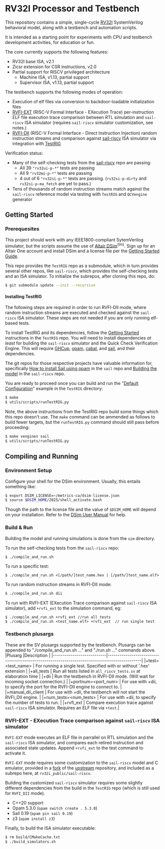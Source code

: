 RV32I Processor and Testbench
=============================

This repository contains a simple, single-cycle [RV32I](https://lf-riscv.atlassian.net/wiki/spaces/HOME/pages/16154769/RISC-V+Technical+Specifications#ISA-Specifications) SystemVerilog behavioral model, along with a testbench and automation scripts.

It is intended as a starting point for experiments with CPU and testbench development activities, for education or fun.

The core currently supports the following features:
- RV32I base ISA, v2.1
- Zicsr extension for CSR instructions, v2.0
- Partial support for RISCV privileged architecture
  - Machine ISA, v1.13, partial support
  - Supervisor ISA, v1.13, partial support

The testbench supports the following modes of operation:
- Execution of elf files via conversion to backdoor-loadable initialization files
- [RVFI-EXT](https://github.com/adamcaughron/sail-riscv) (RISC-V Formal Interface - EXecution Trace) per-instruction ELF file execution trace comparison between RTL simulation and `sail-riscv` ISA simulator (requires `sail-riscv` simulator customization, see notes.)
- [RVFI-DII](https://github.com/CTSRD-CHERI/TestRIG/blob/master/RVFI-DII.md) (RISC-V Formal Interface - Direct Instruction Injection) random instruction streams and comparison against [sail-riscv](https://github.com/riscv/sail-riscv/tree/master) ISA simulator via integration with [TestRIG](https://github.com/CTSRD-CHERI/TestRIG/tree/master)

Verification status:
- Many of the self-checking tests from the [sail-riscv](https://github.com/riscv/sail-riscv/tree/master/test/riscv-tests) repo are passing:
  - All 39 `"rv32ui-p-*"` tests are passing
  - All 9 `"rv32mi-p-*"` tests are passing
  - 4 out of 6 `"rv32si-p-*"` tests are passing. (`rv32si-p-dirty` and `rv32si-p-ma_fetch` are yet to pass.)
- Tens of thousands of random instruction streams match against the `sail-riscv` reference model via testing with `TestRIG` and `QCVengine` generator

Getting Started
---------------

### Prerequesites
This project should work with any IEEE1800-compliant SytemVerilog simulator, but the scripts assume the use of [Altair DSim](https://altair.com/dsim)<sup>(tm)</sup>. Sign up for an Altair One account and install DSim and a license file per the [Getting Started Guide](https://learn.altair.com/course/view.php?id=810).

This repo provides the `TestRIG` repo as a submodule, which in turn provides several other repos, like `sail-riscv`, which provides the self-checking tests and an ISA simulator. To initialize the subrepos, after cloning this repo, do:

```sh
$ git submodule update --init --recursive
```

#### Installing TestRIG
The following steps are required in order to run RVFI-DII mode, where random instruction streams are executed and checked against the `sail-riscv` ISA simulator. These steps are not needed if you are only running elf-based tests.

To install TestRIG and its dependencies, follow the [Getting Started](https://github.com/CTSRD-CHERI/TestRIG?tab=readme-ov-file#getting-started) instructions in the `TestRIG` repo. You will need to install dependencies *at least* for building the `sail-riscv` simulator and the Quick Check Verification Engine. This will require [GHCup](https://www.haskell.org/ghcup/), [opam](https://opam.ocaml.org/doc/Install.html), [cabal](https://www.haskell.org/cabal/), and [sail](https://opam.ocaml.org/packages/sail/), and their dependencies.

The git repos for those respective projects have valuable information for, specifically [How to install Sail using opam](https://github.com/rems-project/sail/blob/sail2/INSTALL.md#how-to-install-sail-using-opam) in the `sail` repo and [Building the model](https://github.com/riscv/sail-riscv/tree/master?tab=readme-ov-file#building-the-model) in the `sail-riscv` repo.

You are ready to proceed once you can build and run the "[Default Configuration](https://github.com/CTSRD-CHERI/TestRIG?tab=readme-ov-file#default-configuration)" example in the `TestRIG` directory:
```sh
$ make
$ utils/scripts/runTestRIG.py
```

Note, the above instructions from the TestRIG repo build some things which this repo doesn't use. The `make` command can be ammended as follows to build fewer targets, but the `runTestRIG.py` command should still pass before proceeding:
```sh
$ make vengines sail
$ utils/scripts/runTestRIG.py
```

Compiling and Running
---------------------
### Environment Setup
Configure your shell for the DSim environment. Usually, this entails something like:
```sh
$ export DSIM_LICENSE=~/metrics-ca/dsim-license.json
$ source $DSIM_HOME/2025/shell_activate.bash
```
Though the path to the license file and the value of `$DSIM_HOME` will depend on your installation. Refer to the [DSim User Manual](https://help.metrics.ca/support/solutions/articles/154000141193-user-guide-dsim-user-manual) for help.


### Build & Run
Building the model and running simulations is done from the `sim` directory.

To run the self-checking tests from the `sail-riscv` repo:
```sh
$ ./compile_and_run.sh
```

To run a specific test:
```
$ ./compile_and_run.sh <[/path/]test_name.hex | [/path/]test_name.elf>
```

To run random instruction streams in RVFI-DII mode:
```sh
$ ./compile_and_run.sh dii
```

To run with RVFI-EXT (EXecution Trace comparison against `sail-riscv` ISA simulator), add `+rvfi_ext` to the simulation command, eg:
```
$ ./compile_and_run.sh +rvfi_ext //run all tests
$ ./compile_and_run.sh <test_name.elf> +rvfi_ext  // run single test
```

### Testbench plusargs
These are the SV plusargs supported by the testbench. Plusargs can be appended to "./compile\_and\_run.sh ..." and "./run.sh ..." commands above.
|Plusarg                    |Description                                                                                    |
|---------------------------|-----------------------------------------------------------------------------------------------|
|+test=\<test\_name\>       | For running a single test. Specified with or without '.hex' extension                         |
|+all\_tests                | Run all tests listed in `all_riscv_tests.sv` at elaboration time                              |
|+dii                       | Run the testbench in RVFI-DII mode. (Will wait for incoming socket connection.)               |
|+portnum=\<port\_num\>     | For use with +dii, to specify the port for the RVFI-DII engine to connect to.                 |
|+manual\_dii\_client       | For use with +dii, the testbench will not start the RVFI\_DII engine.                         |
|+num\_tests=\<num\_tests\> | For use with +dii, to specify the number of tests to run.                                     |
|+rvfi\_ext                  | Compare execution trace against `sail-riscv` ISA simulator. Requires an ELF file via `+test`.|

### RVFI-EXT - EXecution Trace comparison against `sail-riscv` ISA simulator
`RVFI-EXT` mode executes an ELF file in parrallel on RTL simulation and the `sail-riscv` ISA simulator, and compares each retired instruction and associated state updates. Append `+rvfi_ext` to the test command to activate it.

`RVFI-EXT` mode requires some customization to the `sail-riscv` model and C emulator, provided in a [fork](https://github.com/adamcaughron/sail-riscv) of the [upstream](https://github.com/riscv/sail-riscv) repository, and included as a subrepo here, at `rv32i_public/sail-riscv`.

Building the customized `sail-riscv` simulator requires some slightly different dependencies from the build in the `TestRIG` repo (which is still used for `RVFI_DII` mode).
- C++20 support
- Opam 5.3.0 (`opam switch create . 5.3.0`)
- Sail 0.19 (`opam pin sail 0.19`)
- z3 (`opam install z3`)

Finally, to build the ISA simulator executable:
```sh
$ rm build/CMakeCache.txt
$ ./build_simulators.sh
```
